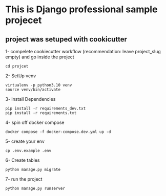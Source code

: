 # This is Django professional sample projecet

## project was setuped with cookicutter

1- compelete cookiecutter workflow (recommendation: leave project_slug empty) and go inside the project
```
cd projcet
```

2- SetUp venv
```
virtualenv -p python3.10 venv
source venv/bin/activate
```

3- install Dependencies
```
pip install -r requirements_dev.txt
pip install -r requirements.txt
```

4- spin off docker compose
```
docker compose -f docker-compose.dev.yml up -d
```

5- create your env
```
cp .env.example .env
```

6- Create tables
```
python manage.py migrate
```

7- run the project
```
python manage.py runserver
```
